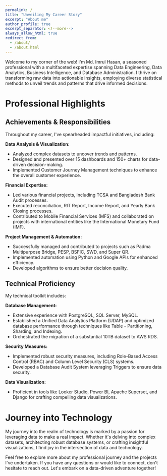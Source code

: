 ```yaml
---
permalink: /
title: "Unveiling My Career Story"
excerpt: "About me"
author_profile: true
excerpt_separator: <!--more-->
always_allow_html: true
redirect_from: 
  - /about/
  - /about.html
---
```


<p>Welcome to my corner of the web! I'm Md. Imrul Hasan, a seasoned professional with a multifaceted expertise spanning Data Engineering, Data Analytics, Business Intelligence, and Database Administration. I thrive on transforming raw data into actionable insights, employing diverse statistical methods to unveil trends and patterns that drive informed decisions.
</p>

Professional Highlights
===
Achievements & Responsibilities
---
Throughout my career, I've spearheaded impactful initiatives, including:

**Data Analysis & Visualization:**
- Analyzed complex datasets to uncover trends and patterns.
- Designed and presented over 15 dashboards and 150+ charts for data-driven decision-making.
- Implemented Customer Journey Management techniques to enhance the overall customer experience.

**Financial Expertise:**
- Led various financial projects, including TCSA and Bangladesh Bank Audit processes.
- Executed reconciliation, RIT Report, Income Report, and Yearly Bank Closing processes.
- Contributed to Mobile Financial Services (MFS) and collaborated on projects with international entities like the International Monetary Fund (IMF).

**Project Management & Automation:**
- Successfully managed and contributed to projects such as Padma Multipurpose Bridge, PESP, BSFIC, SWD, and Super QR.
- Implemented automation using Python and Google APIs for enhanced efficiency.
- Developed algorithms to ensure better decision quality.

Technical Proficiency
---
My technical toolkit includes:

**Database Management:**
- Extensive experience with PostgreSQL, SQL Server, MySQL.
- Established a Unified Data Analytics Platform (UDAP) and optimized database performance through techniques like Table - Partitioning, Sharding, and Indexing.
- Orchestrated the migration of a substantial 10TB dataset to AWS RDS.

**Security Measures:**
- Implemented robust security measures, including Role-Based Access Control (RBAC) and Column Level Security (CLS) systems.
- Developed a Database Audit System leveraging Triggers to ensure data security.

**Data Visualization:**
- Proficient in tools like Looker Studio, Power BI, Apache Superset, and Django for crafting compelling data visualizations.

Journey into Technology
===
My journey into the realm of technology is marked by a passion for leveraging data to make a real impact. Whether it's delving into complex datasets, architecting robust database systems, or crafting insightful visualizations, I find joy in the intersection of data and technology.

Feel free to explore more about my professional journey and the projects I've undertaken. If you have any questions or would like to connect, don't hesitate to reach out. Let's embark on a data-driven adventure together!



